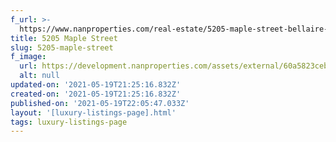 ```yaml
---
f_url: >-
  https://www.nanproperties.com/real-estate/5205-maple-street-bellaire-tx-77401/63579664/106617101
title: 5205 Maple Street
slug: 5205-maple-street
f_image:
  url: https://development.nanproperties.com/assets/external/60a5823cebdd279a747478c3_img-1.jpeg
  alt: null
updated-on: '2021-05-19T21:25:16.832Z'
created-on: '2021-05-19T21:25:16.832Z'
published-on: '2021-05-19T22:05:47.033Z'
layout: '[luxury-listings-page].html'
tags: luxury-listings-page
---
```



